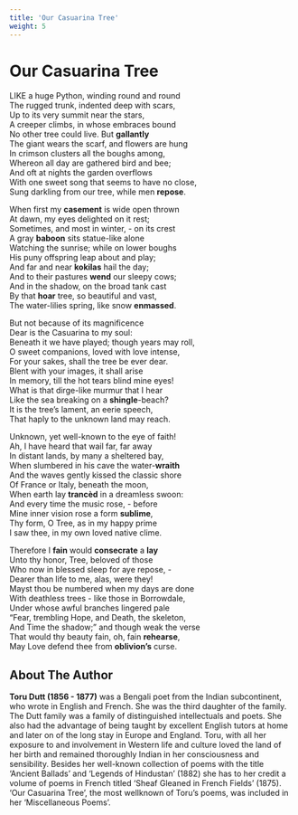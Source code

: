 ```yaml
---
title: 'Our Casuarina Tree'
weight: 5
---
```


# Our Casuarina Tree

LIKE a huge Python, winding round and round\
The rugged trunk, indented deep with scars,\
Up to its very summit near the stars,\
A creeper climbs, in whose embraces bound\
No other tree could live. But **gallantly**\
The giant wears the scarf, and flowers are hung\
In crimson clusters all the boughs among, \
Whereon all day are gathered bird and bee; \
And oft at nights the garden overflows \
With one sweet song that seems to have no close, \
Sung darkling from our tree, while men **repose**.

When first my **casement** is wide open thrown \
At dawn, my eyes delighted on it rest; \
Sometimes, and most in winter, - on its crest \
A gray **baboon** sits statue-like alone \
Watching the sunrise; while on lower boughs \
His puny offspring leap about and play; \
And far and near **kokilas** hail the day; \
And to their pastures **wend** our sleepy cows; \
And in the shadow, on the broad tank cast \
By that **hoar** tree, so beautiful and vast, \
The water-lilies spring, like snow **enmassed**. 

But not because of its magnificence \
Dear is the Casuarina to my soul: \
Beneath it we have played; though years may roll, \
O sweet companions, loved with love intense, \
For your sakes, shall the tree be ever dear. \
Blent with your images, it shall arise \
In memory, till the hot tears blind mine eyes! \
What is that dirge-like murmur that I hear \
Like the sea breaking on a **shingle**-beach? \
It is the tree’s lament, an eerie speech, \
That haply to the unknown land may reach.

Unknown, yet well-known to the eye of faith! \
Ah, I have heard that wail far, far away\
In distant lands, by many a sheltered bay,\
When slumbered in his cave the water-**wraith**\
And the waves gently kissed the classic shore \
Of France or Italy, beneath the moon, \
When earth lay **trancèd** in a dreamless swoon: \
And every time the music rose, - before \
Mine inner vision rose a form **sublime**,\
Thy form, O Tree, as in my happy prime \
I saw thee, in my own loved native clime.

Therefore I **fain** would **consecrate** a **lay**\
Unto thy honor, Tree, beloved of those \
Who now in blessed sleep for aye repose, - \
Dearer than life to me, alas, were they! \
Mayst thou be numbered when my days are done \
With deathless trees - like those in Borrowdale, \
Under whose awful branches lingered pale \
“Fear, trembling Hope, and Death, the skeleton, \
And Time the shadow;” and though weak the verse \
That would thy beauty fain, oh, fain **rehearse**, \
May Love defend thee from **oblivion’s** curse. 


##  About The Author

**Toru Dutt (1856 - 1877)** was a Bengali poet from the Indian subcontinent, who wrote in English and French. She was the third daughter of the family. The Dutt family was a family of distinguished intellectuals and poets. She also had the advantage of being taught by excellent English tutors at home and later on of the long stay in Europe and England. Toru, with all her exposure to and involvement in Western life and culture loved the land of her birth and remained thoroughly Indian in her consciousness and sensibility. Besides her well-known collection of poems with the title ‘Ancient Ballads’ and ‘Legends of Hindustan’ (1882) she has to her credit a volume of poems in French titled ‘Sheaf Gleaned in French Fields’ (1875). ‘Our Casuarina Tree’, the most wellknown of Toru’s poems, was included in her ‘Miscellaneous Poems’.


